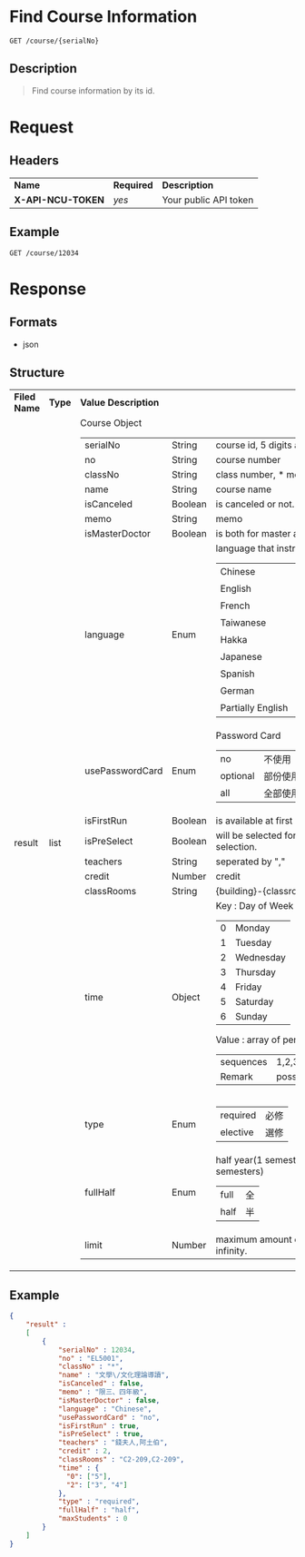 # Find Course Information

```
GET /course/{serialNo}
```

## Description
> Find course information by its id.

# Request
## Headers
<table>
  <tr>
    <td><b>Name</b></td>
    <td><b>Required</b></td>
    <td><b>Description</b></td>
  </tr>
  <tr>
    <td><b>X-API-NCU-TOKEN</b></td>
    <td><i>yes</i></td>
    <td>Your public API token</td>
  </tr>
</table>

## Example
```
GET /course/12034
```

# Response

## Formats
- json

## Structure
<table>
    <tr>
		<td><b>Filed Name</b></td>
		<td><b>Type</b></td>
		<td><b>Value Description</b></td>
	</tr>
    <tr>
        <td>result</td>
        <td>list</td>
        <td>
			Course Object
            <table>
                <tr>
                    <td>serialNo</td>
                    <td>String</td>
                    <td>course id, 5 digits and left padding 0.</td>
                </tr>
                <tr>
                    <td>no</td>
                    <td>String</td>
                    <td>course number</td>
                </tr>
                <tr>
                    <td>classNo</td>
                    <td>String</td>
                    <td>class number, * means not specify.</td>
                </tr>
                <tr>
                    <td>name</td>
                    <td>String</td>
                    <td>course name</td>
                </tr>
                <tr>
                    <td>isCanceled</td>
                    <td>Boolean</td>
                    <td>is canceled or not.</td>
                </tr>
                <tr>
                    <td>memo</td>
                    <td>String</td>
                    <td>memo</td>
                </tr>
                <tr>
                    <td>isMasterDoctor</td>
                    <td>Boolean</td>
                    <td>is both for master and doctor.</td>
                </tr>
                <tr>
                    <td>language</td>
                    <td>Enum</td>
                    <td>language that instructor(s) use.
						<table>
							<tr>
								<td>Chinese</td>
								<td>中文</td>
							</tr>
							<tr>
								<td>English</td>
								<td>英語</td>
							</tr>
							<tr>
								<td>French</td>
								<td>法語</td>
							</tr>
							<tr>
								<td>Taiwanese</td>
								<td>台語</td>
							</tr>
							<tr>
								<td>Hakka</td>
								<td>客語</td>
							</tr>
							<tr>
								<td>Japanese</td>
								<td>日本語</td>
							</tr>
							<tr>
								<td>Spanish</td>
								<td>西班牙語</td>
							</tr>
							<tr>
								<td>German</td>
								<td>德語</td>
							</tr>
							<tr>
								<td>Partially English</td>
								<td>部份英語</td>
							</tr>
						</table>
					</td>
                </tr>
                <tr>
                    <td>usePasswordCard</td>
                    <td>Enum</td>
                    <td>
						Password Card
						<table>
							<tr>
								<td>no</td>
								<td>不使用</td>
							</tr>
							<tr>
								<td>optional</td>
								<td>部份使用</td>
							</tr>
							<tr>
								<td>all</td>
								<td>全部使用</td>
							</tr>
						</table>
					</td>
                </tr>
                <tr>
                    <td>isFirstRun</td>
                    <td>Boolean</td>
                    <td>is available at first selection.</td>
                </tr>
                <tr>
                    <td>isPreSelect</td>
                    <td>Boolean</td>
                    <td>will be selected for student before first selection.</td>
                </tr>
                <tr>
                    <td>teachers</td>
                    <td>String</td>
                    <td>seperated by ","</td>
                </tr>
                <tr>
                    <td>credit</td>
                    <td>Number</td>
                    <td>credit</td>
                </tr>
                <tr>
                    <td>classRooms</td>
                    <td>String</td>
					<td>{building}-{classroom}, seperated by ","</td>
                </tr>
                <tr>
                    <td>time</td>
                    <td>Object</td>
					<td>Key : Day of Week
						<table>
							<tr>
								<td>0</td>
								<td>Monday</td>
							</tr>
							<tr>
								<td>1</td>
								<td>Tuesday</td>
							</tr>
							<tr>
								<td>2</td>
								<td>Wednesday</td>
							</tr>
							<tr>
								<td>3</td>
								<td>Thursday</td>
							</tr>
							<tr>
								<td>4</td>
								<td>Friday</td>
							</tr>
							<tr>
								<td>5</td>
								<td>Saturday</td>
							</tr>
							<tr>
								<td>6</td>
								<td>Sunday</td>
							</tr>
						</table>
						Value : array of period(s)
						<table>
							<tr>
								<td>sequences</td>
								<td>1,2,3,4,Z,5,6,7,8,9,A,B,C,D,E,F</td>
							</tr>
							<tr>
								<td>Remark</td>
								<td>possible multiple periods.</td>
							</tr>
						</table>
					</td>
                </tr>
                <tr>
                    <td>type</td>
                    <td>Enum</td>
                    <td>
						<table>
							<tr>
								<td>required</td>
								<td>必修</td>
							</tr>
							<tr>
								<td>elective</td>
								<td>選修</td>
							</tr>
						</table>
					</td>
                </tr>
				<tr>
					<td>fullHalf</td>
					<td>Enum</td>
                    <td>half year(1 semester) or full year(2 semesters)
						<table>
							<tr>
								<td>full</td>
								<td>全</td>
							</tr>
							<tr>
								<td>half</td>
								<td>半</td>
							</tr>
						</table>
					</td>					
				</tr>
                <tr>
                    <td>limit</td>
                    <td>Number</td>
                    <td>maximum amount of students, 0 means infinity.</td>
                </tr>
			</table>
        </td>
    </tr>
</table>

## Example
```json
{
	"result" :
	[
		{
			"serialNo" : 12034,
			"no" : "EL5001",
			"classNo" : "*",
			"name" : "文學\/文化理論導讀",
			"isCanceled" : false,
			"memo" : "限三、四年級",
			"isMasterDoctor" : false,
			"language" : "Chinese",
			"usePasswordCard" : "no",
			"isFirstRun" : true,
			"isPreSelect" : true,
			"teachers" : "錢夫人,阿土伯",
			"credit" : 2,
			"classRooms" : "C2-209,C2-209",
			"time" : { 
              "0": ["5"], 
              "2": ["3", "4"]
            },
			"type" : "required",
			"fullHalf" : "half",
			"maxStudents" : 0
		}
	]
}
```